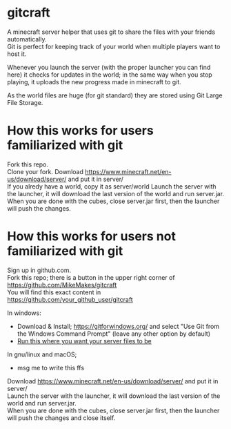 # gitcraft
A minecraft server helper that uses git to share the files with your friends automatically.  
Git is perfect for keeping track of your world when multiple players want to host it.

Whenever you launch the server (with the proper launcher you can find here) it checks for updates in the world; in the same way when you stop playing, it uploads the new progress made in minecraft to git.

As the world files are huge (for git standard) they are stored using Git Large File Storage.


# How this works for users familiarized with git
Fork this repo.  
Clone your fork.
Download https://www.minecraft.net/en-us/download/server/ and put it in server/  
If you alredy have a world, copy it as server/world
Launch the server with the launcher, it will download the last version of the world and run server.jar.  
When you are done with the cubes, close server.jar first, then the launcher will push the changes.


# How this works for users not familiarized with git
Sign up in github.com.  
Fork this repo; there is a button in the upper right corner of https://github.com/MikeMakes/gitcraft  
You will find this exact content in https://github.com/your_github_user/gitcraft

In windows:
 * Download & Install; https://gitforwindows.org/ and select "Use Git from the Windows Command Prompt" (leave any other option by default)
  * [Run this where you want your server files to be](../../raw/master/gitcraft/windows_setup.bat)
 
 In gnu/linux and macOS;
  * msg me to write this ffs
  
Download https://www.minecraft.net/en-us/download/server/ and put it in server/  
Launch the server with the launcher, it will download the last version of the world and run server.jar.  
When you are done with the cubes, close server.jar first, then the launcher will push the changes and close itself.  
